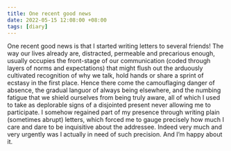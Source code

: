 ```yaml
---
title: One recent good news
date: 2022-05-15 12:08:00 +08:00
tags: [diary]
---
```


One recent good news is that I started writing letters to several friends! The way our lives already are, distracted, permeable and precarious enough, usually occupies the front-stage of our communication (coded through layers of norms and expectations) that might flush out the arduously cultivated recognition of why we talk, hold hands or share a sprint of ecstasy in the first place. Hence there come the camouflaging danger of absence, the gradual languor of always being elsewhere, and the numbing fatigue that we shield ourselves from being truly aware, all of which I used to take as deplorable signs of a disjointed present never allowing me to participate. I somehow regained part of my presence through writing plain (sometimes abrupt) letters, which forced me to gauge precisely how much I care and dare to be inquisitive about the addressee. Indeed very much and very urgently was I actually in need of such precision. And I’m happy about it. 
